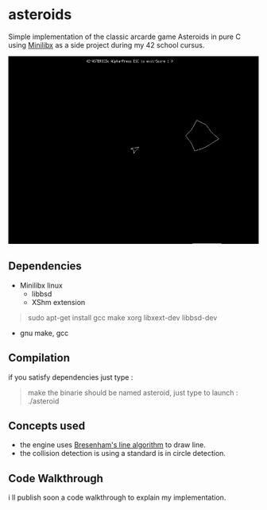 # asteroids

Simple implementation of the classic arcarde game Asteroids in pure C using [Minilibx](https://github.com/42Paris/minilibx-linux) as a side project during my 42 school cursus.

<img src="screenshot.png">

## Dependencies
- Minilibx linux 
  - libbsd
  - XShm extension
> sudo apt-get install gcc make xorg libxext-dev libbsd-dev
- gnu make, gcc
## Compilation 
if you satisfy dependencies just type :
> make 
the binarie should be named asteroid, just type to launch : 
> ./asteroid
## Concepts used 

- the engine uses [Bresenham's line algorithm](https://en.wikipedia.org/wiki/Bresenham%27s_line_algorithm) to draw line.
- the collision detection is using a standard is in circle detection.

## Code Walkthrough 

i ll publish soon a code walkthrough to explain my implementation.
